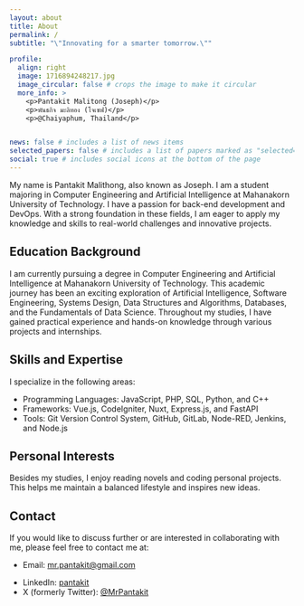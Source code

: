```yaml
---
layout: about
title: About
permalink: /
subtitle: "\"Innovating for a smarter tomorrow.\""

profile:
  align: right
  image: 1716894248217.jpg
  image_circular: false # crops the image to make it circular
  more_info: >
    <p>Pantakit Malitong (Joseph)</p>
    <p>พันธกิจ มะลิทอง (โจเซฟ)</p>
    <p>@Chaiyaphum, Thailand</p>


news: false # includes a list of news items
selected_papers: false # includes a list of papers marked as "selected={true}"
social: true # includes social icons at the bottom of the page
---
```


My name is Pantakit Malithong, also known as Joseph. I am a student majoring in Computer Engineering and Artificial Intelligence at Mahanakorn University of Technology. I have a passion for back-end development and DevOps. With a strong foundation in these fields, I am eager to apply my knowledge and skills to real-world challenges and innovative projects.

## Education Background

I am currently pursuing a degree in Computer Engineering and Artificial Intelligence at Mahanakorn University of Technology. This academic journey has been an exciting exploration of Artificial Intelligence, Software Engineering, Systems Design, Data Structures and Algorithms, Databases, and the Fundamentals of Data Science. Throughout my studies, I have gained practical experience and hands-on knowledge through various projects and internships.

## Skills and Expertise

I specialize in the following areas:

- Programming Languages: JavaScript, PHP, SQL, Python, and C++
- Frameworks: Vue.js, CodeIgniter, Nuxt, Express.js, and FastAPI
- Tools: Git Version Control System, GitHub, GitLab, Node-RED, Jenkins, and Node.js

## Personal Interests

Besides my studies, I enjoy reading novels and coding personal projects. This helps me maintain a balanced lifestyle and inspires new ideas.

## Contact

If you would like to discuss further or are interested in collaborating with me, please feel free to contact me at:

- Email: <mr.pantakit@gmail.com>
<!-- - Phone Number: [your phone number] -->
- LinkedIn: [pantakit](https://www.linkedin.com/in/pantakit/)
- X (formerly Twitter): [@MrPantakit](https://x.com/MrPantakit)
